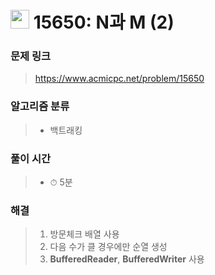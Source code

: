 # <img src="https://static.solved.ac/tier_small/8.svg" width=30> 15650: N과 M (2)

### 문제 링크

> https://www.acmicpc.net/problem/15650

### 알고리즘 분류
>- 백트래킹

### 풀이 시간

> - ⏱ 5분

### 해결

> 1. 방문체크 배열 사용
> 2. 다음 수가 클 경우에만 순열 생성
> 2. **BufferedReader**, **BufferedWriter** 사용